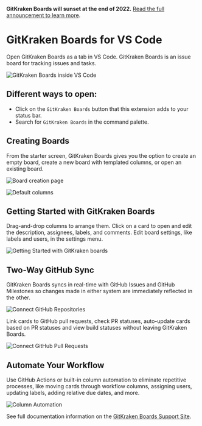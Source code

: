**GitKraken Boards will sunset at the end of 2022.** [Read the full announcement to learn more](https://www.gitkraken.com/boards-and-timelines).
#

# GitKraken Boards for VS Code

Open GitKraken Boards as a tab in VS Code. GitKraken Boards is an issue board for tracking issues and tasks.

![GitKraken Boards inside VS Code](https://static.axocdn.com/images/glo/marketplaces/vs-code-full-screen.png)


## Different ways to open:
- Click on the `GitKraken Boards` button that this extension adds to your status bar.
- Search for `GitKraken Boards` in the command palette.

## Creating Boards
From the starter screen, GitKraken Boards gives you the option to create an empty board, create a new board with templated columns, or open an existing board.

![Board creation page](https://support.gitkraken.com/img/documentation/glo/start-glo-ing/create-board.png)

![Default columns](https://support.gitkraken.com/img/documentation/glo/start-glo-ing/starter-board.png)

## Getting Started with GitKraken Boards
Drag-and-drop columns to arrange them. Click on a card to open and edit the description, assignees, labels, and comments. Edit board settings, like labels and users, in the settings menu.

![Getting Started with GitKraken boards](https://static.axocdn.com/images/glo/marketplaces/ui-elements.gif)

## Two-Way GitHub Sync
GitKraken Boards syncs in real-time with GitHub Issues and GitHub Milestones so changes made in either system are immediately reflected in the other.

![Connect GitHub Repositories](https://static.axocdn.com/images/glo/marketplaces/connected-repositories.gif)

Link cards to GitHub pull requests, check PR statuses, auto-update cards based on PR statuses and view build statuses without leaving GitKraken Boards.

![Connect GitHub Pull Requests](https://static.axocdn.com/images/glo/marketplaces/github-pull-request.gif)

## Automate Your Workflow
Use GitHub Actions or built-in column automation to eliminate repetitive processes, like moving cards through workflow columns, assigning users, updating labels, adding relative due dates, and more.

![Column Automation](https://static.axocdn.com/images/glo/marketplaces/automation-columns.gif)

See full documentation information on the [GitKraken Boards Support Site](https://support.gitkraken.com/boards/quick-start/).

